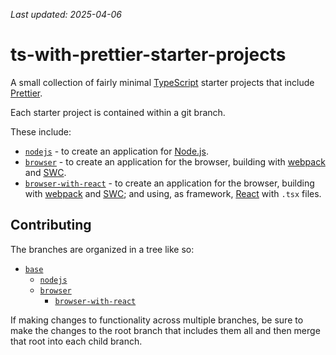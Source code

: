 _Last updated: 2025-04-06_

# ts-with-prettier-starter-projects

A small collection of fairly minimal [TypeScript](https://www.typescriptlang.org/) starter projects that include [Prettier](https://prettier.io/).

Each starter project is contained within a git branch.

These include:

- [`nodejs`](../../tree/nodejs) - to create an application for [Node.js](https://nodejs.org/en).
- [`browser`](../../tree/browser) - to create an application for the browser, building with [webpack](https://webpack.js.org/) and [SWC](https://swc.rs/).
- [`browser-with-react`](../../tree/browser-with-react) - to create an application for the browser, building with [webpack](https://webpack.js.org/) and [SWC](https://swc.rs/); and using, as framework, [React](https://react.dev/) with `.tsx` files.

## Contributing

The branches are organized in a tree like so:

* [`base`](../../tree/base)
    * [`nodejs`](../../tree/nodejs)
    * [`browser`](../../tree/browser)
         * [`browser-with-react`](../../tree/browser-with-react)

If making changes to functionality across multiple branches, be sure to make the changes to the root branch that includes them all and then merge that root into each child branch.
